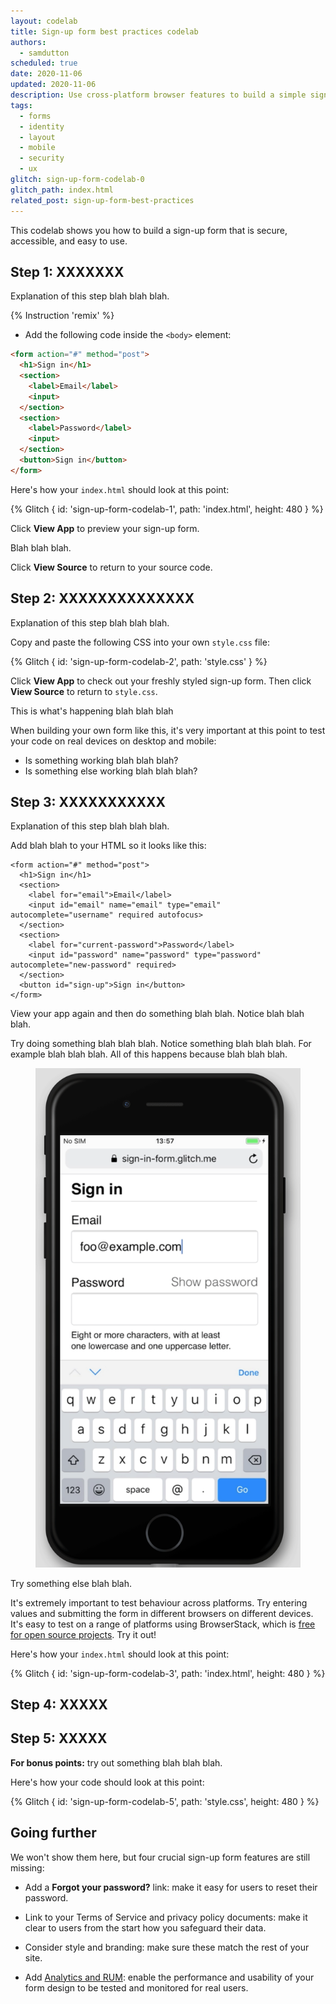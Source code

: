 ```yaml
---
layout: codelab
title: Sign-up form best practices codelab
authors:
  - samdutton
scheduled: true
date: 2020-11-06
updated: 2020-11-06
description: Use cross-platform browser features to build a simple sign-up form that's secure, accessible and easy to use.
tags:
  - forms
  - identity
  - layout
  - mobile
  - security
  - ux
glitch: sign-up-form-codelab-0
glitch_path: index.html
related_post: sign-up-form-best-practices
---
```


This codelab shows you how to build a sign-up form that is secure, accessible, and easy to use.

## Step 1: XXXXXXX

Explanation of this step blah blah blah.

{% Instruction 'remix' %}

* Add the following code inside the `<body>` element:

```html
<form action="#" method="post">
  <h1>Sign in</h1>
  <section>
    <label>Email</label>
    <input>
  </section>
  <section>
    <label>Password</label>
    <input>
  </section>
  <button>Sign in</button>
</form>
```

Here's how your `index.html` should look at this point:

{% Glitch {
  id: 'sign-up-form-codelab-1',
  path: 'index.html',
  height: 480
} %}

Click **View App** to preview your sign-up form.

Blah blah blah.

Click **View Source** to return to your source code.

## Step 2: XXXXXXXXXXXXXX

Explanation of this step blah blah blah.

Copy and paste the following CSS into your own `style.css` file:

{% Glitch {
  id: 'sign-up-form-codelab-2',
  path: 'style.css'
} %}

Click **View App** to check out your freshly styled sign-up form. Then
click **View Source** to return to `style.css`.

This is what's happening blah blah blah

When building your own form like this, it's very important at this point to
test your code on real devices on desktop and mobile:

* Is something working blah blah blah?
* Is something else working blah blah blah?

## Step 3: XXXXXXXXXXX

Explanation of this step blah blah blah.

Add blah blah to your HTML so it looks like this:

```html/3,4,7,8,10
<form action="#" method="post">
  <h1>Sign in</h1>
  <section>        
    <label for="email">Email</label>
    <input id="email" name="email" type="email" autocomplete="username" required autofocus>
  </section>
  <section>        
    <label for="current-password">Password</label>
    <input id="password" name="password" type="password" autocomplete="new-password" required>
  </section>
  <button id="sign-up">Sign in</button>
</form>
```

View your app again and then do something blah blah. Notice blah blah blah.

Try doing something blah blah blah. Notice something blah blah blah. For example blah blah blah.
All of this happens because blah blah blah.

<figure class="w-figure">
  <img class="w-screenshot w-screenshot--filled" 
       src="email-keyboard.png" 
       alt="The default email keyboard on iOS.">
</figure>

Try something else blah blah.

It's extremely important to test behaviour across platforms. Try entering values 
and submitting the form in different browsers on different devices. It's easy to 
test on a range of platforms using BrowserStack, which is [free for open source 
projects](https://www.browserstack.com/open-source). Try it out!

Here's how your `index.html` should look at this point:

{% Glitch {
  id: 'sign-up-form-codelab-3',
  path: 'index.html',
  height: 480
} %}

## Step 4: XXXXX

## Step 5: XXXXX



**For bonus points:** try out something blah blah blah.

Here's how your code should look at this point:

{% Glitch {
  id: 'sign-up-form-codelab-5',
  path: 'style.css',
  height: 480
} %}

## Going further

We won't show them here, but four crucial sign-up form features are still missing:

* Add a **Forgot your password?** link: make it easy for users to reset their password.

* Link to your Terms of Service and privacy policy documents: make it clear to 
users from the start how you safeguard their data.

* Consider style and branding: make sure these match the rest of your site. 

* Add [Analytics and RUM](/sign-up-form-best-practices#analytics): enable the 
performance and usability of your form design to be tested and monitored for 
real users. 
